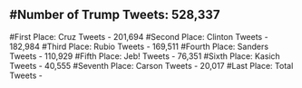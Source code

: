 #Number of Trump Tweets: 528,337
---
#First Place: Cruz Tweets - 201,694
#Second Place: Clinton Tweets - 182,984
#Third Place: Rubio Tweets - 169,511
#Fourth Place: Sanders Tweets - 110,929
#Fifth Place: Jeb! Tweets - 76,351
#Sixth Place: Kasich Tweets - 40,555
#Seventh Place: Carson Tweets - 20,017
#Last Place: Total Tweets -  
